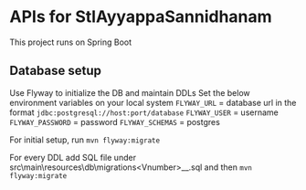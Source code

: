 # APIs for StlAyyappaSannidhanam
This project runs on Spring Boot

## Database setup
Use Flyway to initialize the DB and maintain DDLs
Set the below environment variables on your local system
`FLYWAY_URL` = database url in the format `jdbc:postgresql://host:port/database`
`FLYWAY_USER` = username
`FLYWAY_PASSWORD` = password
`FLYWAY_SCHEMAS` = postgres

For initial setup, run `mvn flyway:migrate`

For every DDL add SQL file under src\main\resources\db\migrations\<Vnumber>__<desription>.sql
and then `mvn flyway:migrate`
